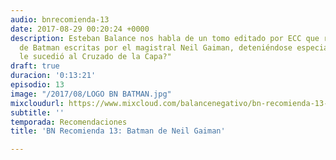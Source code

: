 ```yaml
---
audio: bnrecomienda-13
date: 2017-08-29 00:20:24 +0000
description: Esteban Balance nos habla de un tomo editado por ECC que recopila historias
  de Batman escritas por el magistral Neil Gaiman, deteniéndose especialmente en "¿Qué
  le sucedió al Cruzado de la Capa?"
draft: true
duracion: '0:13:21'
episodio: 13
image: "/2017/08/LOGO BN BATMAN.jpg"
mixcloudurl: https://www.mixcloud.com/balancenegativo/bn-recomienda-13-batman-de-neil-gaiman/
subtitle: ''
temporada: Recomendaciones
title: 'BN Recomienda 13: Batman de Neil Gaiman'

---
```

